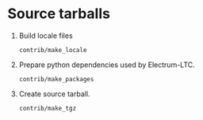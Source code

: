 Source tarballs
===============

1. Build locale files

    ```
    contrib/make_locale
    ```

2. Prepare python dependencies used by Electrum-LTC.

    ```
    contrib/make_packages
    ```

3. Create source tarball.

    ```
    contrib/make_tgz
    ```
